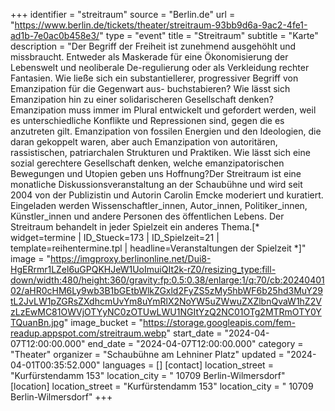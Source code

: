 +++
identifier = "streitraum"
source = "Berlin.de"
url = "https://www.berlin.de/tickets/theater/streitraum-93bb9d6a-9ac2-4fe1-ad1b-7e0ac0b458e3/"
type = "event"
title = "Streitraum"
subtitle = "Karte"
description = "Der Begriff der Freiheit ist zunehmend ausgehöhlt und missbraucht. Entweder als Maskerade für eine Ökonomisierung der Lebenswelt und neoliberale De-regulierung oder als Verkleidung rechter Fantasien. Wie ließe sich ein substantiellerer, progressiver Begriff von Emanzipation für die Gegenwart aus- buchstabieren? Wie lässt sich Emanzipation hin zu einer solidarischeren Gesellschaft denken? Emanzipation muss immer im Plural entwickelt und gefordert werden, weil es unterschiedliche Konflikte und Repressionen sind, gegen die es anzutreten gilt. Emanzipation von fossilen Energien und den Ideologien, die daran gekoppelt waren, aber auch Emanzipation von autoritären, rassistischen, patriarchalen Strukturen und Praktiken. Wie lässt sich eine sozial gerechtere Gesellschaft denken, welche emanzipatorischen Bewegungen und Utopien geben uns Hoffnung?Der Streitraum ist eine monatliche Diskussionsveranstaltung an der Schaubühne und wird seit 2004 von der Publizistin und Autorin Carolin Emcke moderiert und kuratiert. Eingeladen werden Wissenschaftler_innen, Autor_innen, Politiker_innen, Künstler_innen und andere Personen des öffentlichen Lebens. Der Streitraum behandelt in jeder Spielzeit ein anderes Thema.[* widget=termine | ID_Stueck=173 | ID_Spielzeit=21 | template=reihentermine.tpl | headline=Veranstaltungen der Spielzeit *]"
image = "https://imgproxy.berlinonline.net/Dui8-HgERrmr1LZel6uGPQKHJeW1UoImuiQIt2k-rZ0/resizing_type:fill-down/width:480/height:360/gravity:fp:0.5:0.38/enlarge:1/q:70/cb:2024040102/aHR0cHM6Ly9wb3B1bGEtbWlkZGxld2FyZS5zMy5hbWF6b25hd3MuY29tL2JvLW1pZGRsZXdhcmUvYm8uYmRlX2NoYW5uZWwuZXZlbnQvaW1hZ2VzLzEwMC81OWVjOTYyNC0zOTUwLWU1NGItYzQ2NC01OTg2MTRmOTY0YTQuanBn.jpg"
image_bucket = "https://storage.googleapis.com/fem-readup.appspot.com/streitraum.webp"
start_date = "2024-04-07T12:00:00.000"
end_date = "2024-04-07T12:00:00.000"
category = "Theater"
organizer = "Schaubühne am Lehniner Platz"
updated = "2024-04-01T00:35:52.000"
languages = []
[contact]
location_street = "Kurfürstendamm 153"
location_city = " 10709 Berlin-Wilmersdorf"
[location]
location_street = "Kurfürstendamm 153"
location_city = " 10709 Berlin-Wilmersdorf"
+++